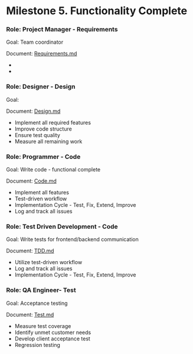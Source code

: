 # Milestone 5. Functionality Complete

### Role: Project Manager - Requirements

Goal: Team coordinator

Document: [Requirements.md](https://github.com/Twitter-Clone/twitter-clone-documentation/blob/master/milestone-5/Requirements.md)

- 
- 


### Role: Designer - Design

Goal:

Document: [Design.md](https://github.com/Twitter-Clone/twitter-clone-documentation/blob/master/milestone-5/Design.md)

- Implement all required features
- Improve code structure
- Ensure test quality
- Measure all remaining work


### Role: Programmer - Code

Goal: Write code - functional complete

Document: [Code.md](https://github.com/Twitter-Clone/twitter-clone-documentation/blob/master/milestone-5/Code.md)

- Implement all features
- Test-driven workflow
- Implementation Cycle - Test, Fix, Extend, Improve
- Log and track all issues


### Role: Test Driven Development - Code

Goal: Write tests for frontend/backend communication

Document: [TDD.md](https://github.com/Twitter-Clone/twitter-clone-documentation/blob/master/milestone-5/TDD.md)

- Utilize test-driven workflow
- Log and track all issues
- Implementation Cycle - Test, Fix, Extend, Improve


### Role: QA Engineer- Test

Goal: Acceptance testing

Document: [Test.md](https://github.com/Twitter-Clone/twitter-clone-documentation/blob/master/milestone-5/Test.md)

- Measure test coverage
- Identify unmet customer needs
- Develop client acceptance test
- Regression testing

